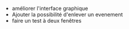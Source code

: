 - améliorer l'interface graphique
- Ajouter la possibilité d'enlever un evenement
- faire un test à deux fenêtres
